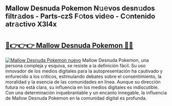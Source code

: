 ## Mallow Desnuda Pokemon N𝚞𝚎vos desn𝚞dos filtr𝚊dos - Parts-czS F𝚘tos vid𝚎o - C𝚘ntenido atr𝚊ctivo X3I4x

# <h2><a href="http://mb05wy.tromn.icu/?c=Mallow+Desnuda+Pokemon">🔗👉👉👉 Mallow Desnuda Pokemon 🔗🔗</a></h2>

[![Mallow Desnuda Pokemon nuevo](https://i.imgur.com/pEAQMta.gif)](http://mb05wy.tromn.icu/?c=Mallow+Desnuda+Pokemon)
Mallow Desnuda Pokemon, una persona compleja y esquiva, se resiste a la definición fácil. Su uso innovador de los medios digitales para la autopresentación ha cautivado y enfurecido a los críticos, estimulando debates sobre el consentimiento, la moralidad y la esencia de las comunidades en línea. Aunque su dirección futura no está clara, su influencia en los medios digitales es indiscutible. Con una determinación inquebrantable y un encanto innegable, la influencia de Mallow Desnuda Pokemon en la comunidad digital es profunda.
